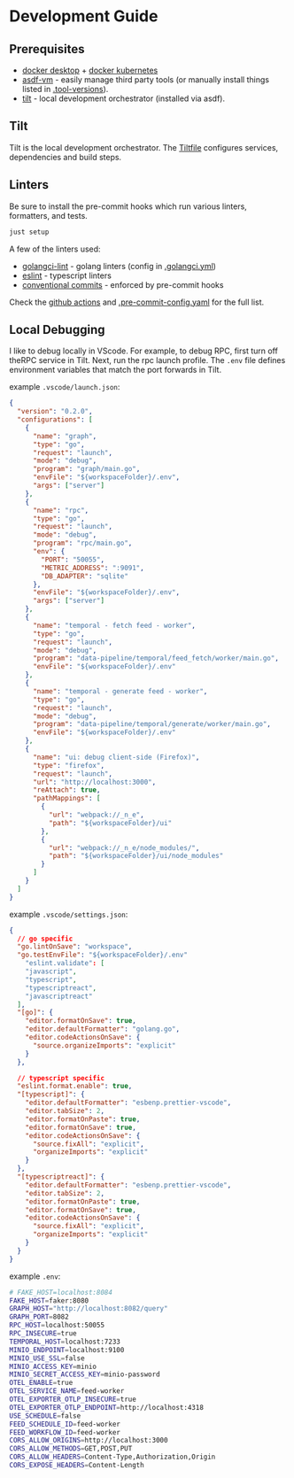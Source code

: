 # Development Guide

## Prerequisites

- [docker desktop](https://docs.docker.com/desktop/) + [docker kubernetes](https://docs.docker.com/desktop/features/kubernetes/)
- [asdf-vm](https://asdf-vm.com/) - easily manage third party tools (or manually install things listed in [.tool-versions](../.tool-versions)).
- [tilt](https://tilt.dev/) - local development orchestrator (installed via asdf).

## Tilt

Tilt is the local development orchestrator. The [Tiltfile](../Tiltfile) configures services, dependencies and build steps.

## Linters

Be sure to install the pre-commit hooks which run various linters, formatters, and tests.

```sh
just setup
```

A few of the linters used:

- [golangci-lint](https://golangci-lint.run/) - golang linters (config in [.golangci.yml](../.golangci.yaml))
- [eslint](https://eslint.org/) - typescript linters
- [conventional commits](https://www.conventionalcommits.org/en/v1.0.0/) - enforced by pre-commit hooks

Check the [github actions](https://github.com/ericbutera/amalgam/blob/5ab8ab5ed5d12669f7258025cfadcc4f0a968ff6/.github/workflows/all.yaml) and [.pre-commit-config.yaml](https://github.com/ericbutera/amalgam/blob/5ab8ab5ed5d12669f7258025cfadcc4f0a968ff6/.pre-commit-config.yaml) for the full list.

## Local Debugging

I like to debug locally in VScode. For example, to debug RPC, first turn off theRPC service in Tilt. Next, run the rpc launch profile. The `.env` file defines environment variables that match the port forwards in Tilt.

example `.vscode/launch.json`:

```json
{
  "version": "0.2.0",
  "configurations": [
    {
      "name": "graph",
      "type": "go",
      "request": "launch",
      "mode": "debug",
      "program": "graph/main.go",
      "envFile": "${workspaceFolder}/.env",
      "args": ["server"]
    },
    {
      "name": "rpc",
      "type": "go",
      "request": "launch",
      "mode": "debug",
      "program": "rpc/main.go",
      "env": {
        "PORT": "50055",
        "METRIC_ADDRESS": ":9091",
        "DB_ADAPTER": "sqlite"
      },
      "envFile": "${workspaceFolder}/.env",
      "args": ["server"]
    },
    {
      "name": "temporal - fetch feed - worker",
      "type": "go",
      "request": "launch",
      "mode": "debug",
      "program": "data-pipeline/temporal/feed_fetch/worker/main.go",
      "envFile": "${workspaceFolder}/.env"
    },
    {
      "name": "temporal - generate feed - worker",
      "type": "go",
      "request": "launch",
      "mode": "debug",
      "program": "data-pipeline/temporal/generate/worker/main.go",
      "envFile": "${workspaceFolder}/.env"
    },
    {
      "name": "ui: debug client-side (Firefox)",
      "type": "firefox",
      "request": "launch",
      "url": "http://localhost:3000",
      "reAttach": true,
      "pathMappings": [
        {
          "url": "webpack://_n_e",
          "path": "${workspaceFolder}/ui"
        },
        {
          "url": "webpack://_n_e/node_modules/",
          "path": "${workspaceFolder}/ui/node_modules"
        }
      ]
    }
  ]
}
```

example `.vscode/settings.json`:

```json
{
  // go specific
  "go.lintOnSave": "workspace",
  "go.testEnvFile": "${workspaceFolder}/.env"
    "eslint.validate": [
    "javascript",
    "typescript",
    "typescriptreact",
    "javascriptreact"
  ],
  "[go]": {
    "editor.formatOnSave": true,
    "editor.defaultFormatter": "golang.go",
    "editor.codeActionsOnSave": {
      "source.organizeImports": "explicit"
    }
  },

  // typescript specific
  "eslint.format.enable": true,
  "[typescript]": {
    "editor.defaultFormatter": "esbenp.prettier-vscode",
    "editor.tabSize": 2,
    "editor.formatOnPaste": true,
    "editor.formatOnSave": true,
    "editor.codeActionsOnSave": {
      "source.fixAll": "explicit",
      "organizeImports": "explicit"
    }
  },
  "[typescriptreact]": {
    "editor.defaultFormatter": "esbenp.prettier-vscode",
    "editor.tabSize": 2,
    "editor.formatOnPaste": true,
    "editor.formatOnSave": true,
    "editor.codeActionsOnSave": {
      "source.fixAll": "explicit",
      "organizeImports": "explicit"
    }
  }
}
```

example `.env`:

```sh
# FAKE_HOST=localhost:8084
FAKE_HOST=faker:8080
GRAPH_HOST="http://localhost:8082/query"
GRAPH_PORT=8082
RPC_HOST=localhost:50055
RPC_INSECURE=true
TEMPORAL_HOST=localhost:7233
MINIO_ENDPOINT=localhost:9100
MINIO_USE_SSL=false
MINIO_ACCESS_KEY=minio
MINIO_SECRET_ACCESS_KEY=minio-password
OTEL_ENABLE=true
OTEL_SERVICE_NAME=feed-worker
OTEL_EXPORTER_OTLP_INSECURE=true
OTEL_EXPORTER_OTLP_ENDPOINT=http://localhost:4318
USE_SCHEDULE=false
FEED_SCHEDULE_ID=feed-worker
FEED_WORKFLOW_ID=feed-worker
CORS_ALLOW_ORIGINS=http://localhost:3000
CORS_ALLOW_METHODS=GET,POST,PUT
CORS_ALLOW_HEADERS=Content-Type,Authorization,Origin
CORS_EXPOSE_HEADERS=Content-Length
```
